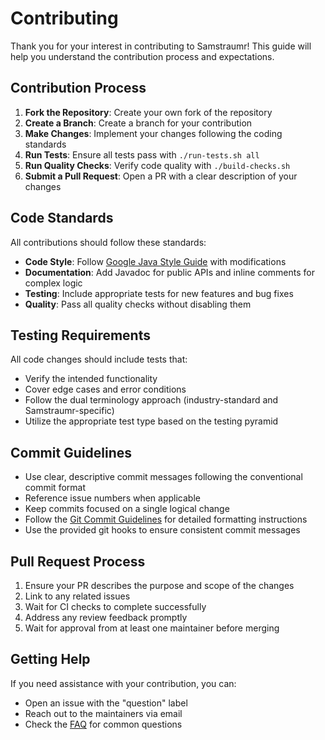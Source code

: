 # Contributing

Thank you for your interest in contributing to Samstraumr! This guide will help you understand the contribution process and expectations.

## Contribution Process

1. **Fork the Repository**: Create your own fork of the repository
2. **Create a Branch**: Create a branch for your contribution
3. **Make Changes**: Implement your changes following the coding standards
4. **Run Tests**: Ensure all tests pass with `./run-tests.sh all`
5. **Run Quality Checks**: Verify code quality with `./build-checks.sh`
6. **Submit a Pull Request**: Open a PR with a clear description of your changes

## Code Standards

All contributions should follow these standards:

- **Code Style**: Follow [Google Java Style Guide](https://google.github.io/styleguide/javaguide.html) with modifications
- **Documentation**: Add Javadoc for public APIs and inline comments for complex logic
- **Testing**: Include appropriate tests for new features and bug fixes
- **Quality**: Pass all quality checks without disabling them

## Testing Requirements

All code changes should include tests that:

- Verify the intended functionality
- Cover edge cases and error conditions
- Follow the dual terminology approach (industry-standard and Samstraumr-specific)
- Utilize the appropriate test type based on the testing pyramid

## Commit Guidelines

- Use clear, descriptive commit messages following the conventional commit format
- Reference issue numbers when applicable
- Keep commits focused on a single logical change
- Follow the [Git Commit Guidelines](contrib-git-commits.md) for detailed formatting instructions
- Use the provided git hooks to ensure consistent commit messages

## Pull Request Process

1. Ensure your PR describes the purpose and scope of the changes
2. Link to any related issues
3. Wait for CI checks to complete successfully
4. Address any review feedback promptly
5. Wait for approval from at least one maintainer before merging

## Getting Help

If you need assistance with your contribution, you can:

- Open an issue with the "question" label
- Reach out to the maintainers via email
- Check the [FAQ](../ref/ref-faq.md) for common questions
